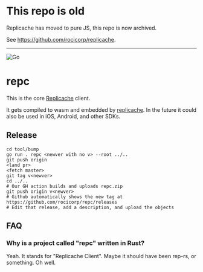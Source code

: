 # This repo is old

Replicache has moved to pure JS, this repo is now archived.

See https://github.com/rocicorp/replicache.

<hr>

![Go](https://github.com/rocicorp/repc/workflows/Rust/badge.svg)

# repc

This is the core [Replicache](https://github.com/rocicorp/replicache) client.

It gets compiled to wasm and embedded by [replicache](https://github.com/rocicorp/replicache). In the future it could also be used in iOS, Android, and other SDKs.

## Release

```
cd tool/bump
go run . repc <newver with no v> --root ../..
git push origin
<land pr>
<fetch master>
git tag v<newver>
cd ../..
# Our GH action builds and uploads repc.zip
git push origin v<newver>
# Github automatically shows the new tag at https://github.com/rocicorp/repc/releases
# Edit that release, add a description, and upload the objects
```

## FAQ

### Why is a project called "repc" written in Rust?

Yeah. It stands for "Replicache Client". Maybe it should have been rep-rs, or something. Oh well.
